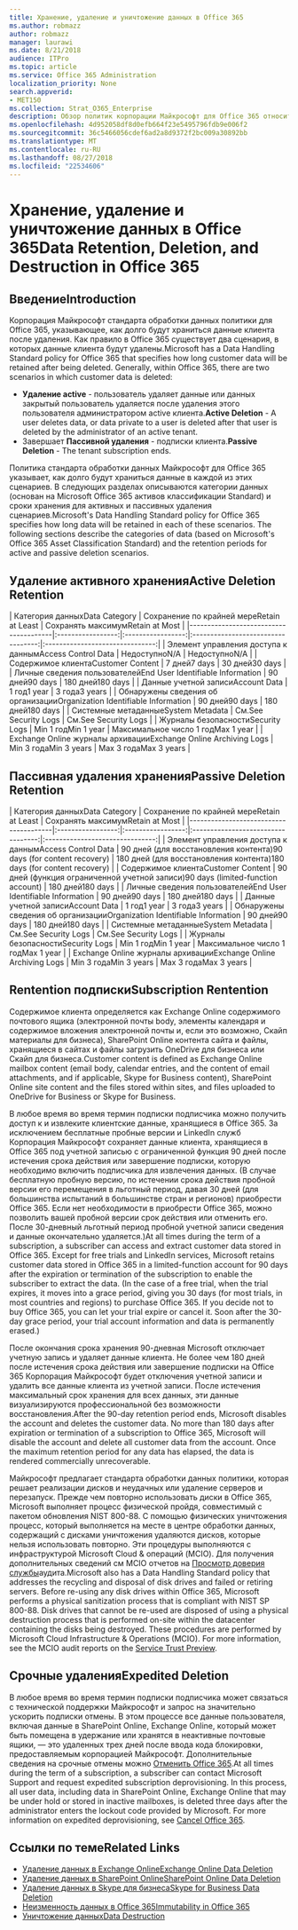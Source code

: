 ```yaml
---
title: Хранение, удаление и уничтожение данных в Office 365
ms.author: robmazz
author: robmazz
manager: laurawi
ms.date: 8/21/2018
audience: ITPro
ms.topic: article
ms.service: Office 365 Administration
localization_priority: None
search.appverid:
- MET150
ms.collection: Strat_O365_Enterprise
description: Обзор политик корпорации Майкрософт для Office 365 относительно хранения данных, удаление и уничтожения.
ms.openlocfilehash: 4d952058df8d0efb664f23e5495796fdb9e006f2
ms.sourcegitcommit: 36c5466056cdef6ad2a8d9372f2bc009a30892bb
ms.translationtype: MT
ms.contentlocale: ru-RU
ms.lasthandoff: 08/27/2018
ms.locfileid: "22534606"
---
```

# <a name="data-retention-deletion-and-destruction-in-office-365"></a><span data-ttu-id="71b99-103">Хранение, удаление и уничтожение данных в Office 365</span><span class="sxs-lookup"><span data-stu-id="71b99-103">Data Retention, Deletion, and Destruction in Office 365</span></span>

## <a name="introduction"></a><span data-ttu-id="71b99-104">Введение</span><span class="sxs-lookup"><span data-stu-id="71b99-104">Introduction</span></span>
<span data-ttu-id="71b99-p101">Корпорация Майкрософт стандарта обработки данных политики для Office 365, указывающее, как долго будут храниться данные клиента после удаления. Как правило в Office 365 существует два сценария, в которых данные клиента будут удалены.</span><span class="sxs-lookup"><span data-stu-id="71b99-p101">Microsoft has a Data Handling Standard policy for Office 365 that specifies how long customer data will be retained after being deleted. Generally, within Office 365, there are two scenarios in which customer data is deleted:</span></span>
- <span data-ttu-id="71b99-107">**Удаление active** - пользователь удаляет данные или данных закрытый пользователь удаляется после удаления этого пользователя администратором active клиента.</span><span class="sxs-lookup"><span data-stu-id="71b99-107">**Active Deletion** - A user deletes data, or data private to a user is deleted after that user is deleted by the administrator of an active tenant.</span></span>
- <span data-ttu-id="71b99-108">Завершает **Пассивной удаления** - подписки клиента.</span><span class="sxs-lookup"><span data-stu-id="71b99-108">**Passive Deletion** - The tenant subscription ends.</span></span>

<span data-ttu-id="71b99-p102">Политика стандарта обработки данных Майкрософт для Office 365 указывает, как долго будут храниться данные в каждой из этих сценариев. В следующих разделах описываются категории данных (основан на Microsoft Office 365 активов классификации Standard) и сроки хранения для активных и пассивных удаления сценариев.</span><span class="sxs-lookup"><span data-stu-id="71b99-p102">Microsoft's Data Handling Standard policy for Office 365 specifies how long data will be retained in each of these scenarios. The following sections describe the categories of data (based on Microsoft's Office 365 Asset Classification Standard) and the retention periods for active and passive deletion scenarios.</span></span>

## <a name="active-deletion-retention"></a><span data-ttu-id="71b99-111">Удаление активного хранения</span><span class="sxs-lookup"><span data-stu-id="71b99-111">Active Deletion Retention</span></span>

| <span data-ttu-id="71b99-112">Категория данных</span><span class="sxs-lookup"><span data-stu-id="71b99-112">Data Category</span></span> | <span data-ttu-id="71b99-113">Сохранение по крайней мере</span><span class="sxs-lookup"><span data-stu-id="71b99-113">Retain at Least</span></span> | <span data-ttu-id="71b99-114">Сохранять максимум</span><span class="sxs-lookup"><span data-stu-id="71b99-114">Retain at Most</span></span> |
|---------------------------------------|:-----------------:|:-----------------:|:----------------------------------:|:-------------------------------:|
| <span data-ttu-id="71b99-115">Элемент управления доступа к данным</span><span class="sxs-lookup"><span data-stu-id="71b99-115">Access Control Data</span></span> | <span data-ttu-id="71b99-116">Недоступно</span><span class="sxs-lookup"><span data-stu-id="71b99-116">N/A</span></span> | <span data-ttu-id="71b99-117">Недоступно</span><span class="sxs-lookup"><span data-stu-id="71b99-117">N/A</span></span> |
| <span data-ttu-id="71b99-118">Содержимое клиента</span><span class="sxs-lookup"><span data-stu-id="71b99-118">Customer Content</span></span> | <span data-ttu-id="71b99-119">7 дней</span><span class="sxs-lookup"><span data-stu-id="71b99-119">7 days</span></span> | <span data-ttu-id="71b99-120">30 дней</span><span class="sxs-lookup"><span data-stu-id="71b99-120">30 days</span></span> |
| <span data-ttu-id="71b99-121">Личные сведения пользователей</span><span class="sxs-lookup"><span data-stu-id="71b99-121">End User Identifiable Information</span></span> | <span data-ttu-id="71b99-122">90 дней</span><span class="sxs-lookup"><span data-stu-id="71b99-122">90 days</span></span> | <span data-ttu-id="71b99-123">180 дней</span><span class="sxs-lookup"><span data-stu-id="71b99-123">180 days</span></span> |
| <span data-ttu-id="71b99-124">Данные учетной записи</span><span class="sxs-lookup"><span data-stu-id="71b99-124">Account Data</span></span> | <span data-ttu-id="71b99-125">1 год</span><span class="sxs-lookup"><span data-stu-id="71b99-125">1 year</span></span> | <span data-ttu-id="71b99-126">3 года</span><span class="sxs-lookup"><span data-stu-id="71b99-126">3 years</span></span> |
| <span data-ttu-id="71b99-127">Обнаружены сведения об организации</span><span class="sxs-lookup"><span data-stu-id="71b99-127">Organization Identifiable Information</span></span> | <span data-ttu-id="71b99-128">90 дней</span><span class="sxs-lookup"><span data-stu-id="71b99-128">90 days</span></span> | <span data-ttu-id="71b99-129">180 дней</span><span class="sxs-lookup"><span data-stu-id="71b99-129">180 days</span></span> |
| <span data-ttu-id="71b99-130">Системные метаданные</span><span class="sxs-lookup"><span data-stu-id="71b99-130">System Metadata</span></span> | <span data-ttu-id="71b99-131">См.</span><span class="sxs-lookup"><span data-stu-id="71b99-131">See Security Logs</span></span> | <span data-ttu-id="71b99-132">См.</span><span class="sxs-lookup"><span data-stu-id="71b99-132">See Security Logs</span></span> |
| <span data-ttu-id="71b99-133">Журналы безопасности</span><span class="sxs-lookup"><span data-stu-id="71b99-133">Security Logs</span></span> | <span data-ttu-id="71b99-134">Min 1 год</span><span class="sxs-lookup"><span data-stu-id="71b99-134">Min 1 year</span></span> | <span data-ttu-id="71b99-135">Максимальное число 1 год</span><span class="sxs-lookup"><span data-stu-id="71b99-135">Max 1 year</span></span> |
| <span data-ttu-id="71b99-136">Exchange Online журналы архивации</span><span class="sxs-lookup"><span data-stu-id="71b99-136">Exchange Online Archiving Logs</span></span> | <span data-ttu-id="71b99-137">Min 3 года</span><span class="sxs-lookup"><span data-stu-id="71b99-137">Min 3 years</span></span> | <span data-ttu-id="71b99-138">Max 3 года</span><span class="sxs-lookup"><span data-stu-id="71b99-138">Max 3 years</span></span> |

## <a name="passive-deletion-retention"></a><span data-ttu-id="71b99-139">Пассивная удаления хранения</span><span class="sxs-lookup"><span data-stu-id="71b99-139">Passive Deletion Retention</span></span>

| <span data-ttu-id="71b99-140">Категория данных</span><span class="sxs-lookup"><span data-stu-id="71b99-140">Data Category</span></span> | <span data-ttu-id="71b99-141">Сохранение по крайней мере</span><span class="sxs-lookup"><span data-stu-id="71b99-141">Retain at Least</span></span> | <span data-ttu-id="71b99-142">Сохранять максимум</span><span class="sxs-lookup"><span data-stu-id="71b99-142">Retain at Most</span></span> |
|---------------------------------------|:-----------------:|:-----------------:|:----------------------------------:|:-------------------------------:|
| <span data-ttu-id="71b99-143">Элемент управления доступа к данным</span><span class="sxs-lookup"><span data-stu-id="71b99-143">Access Control Data</span></span> | <span data-ttu-id="71b99-144">90 дней (для восстановления контента)</span><span class="sxs-lookup"><span data-stu-id="71b99-144">90 days (for content recovery)</span></span> | <span data-ttu-id="71b99-145">180 дней (для восстановления контента)</span><span class="sxs-lookup"><span data-stu-id="71b99-145">180 days (for content recovery)</span></span> |
| <span data-ttu-id="71b99-146">Содержимое клиента</span><span class="sxs-lookup"><span data-stu-id="71b99-146">Customer Content</span></span> | <span data-ttu-id="71b99-147">90 дней (функция ограниченной учетной записи)</span><span class="sxs-lookup"><span data-stu-id="71b99-147">90 days (limited-function account)</span></span> | <span data-ttu-id="71b99-148">180 дней</span><span class="sxs-lookup"><span data-stu-id="71b99-148">180 days</span></span> |
| <span data-ttu-id="71b99-149">Личные сведения пользователей</span><span class="sxs-lookup"><span data-stu-id="71b99-149">End User Identifiable Information</span></span> | <span data-ttu-id="71b99-150">90 дней</span><span class="sxs-lookup"><span data-stu-id="71b99-150">90 days</span></span> | <span data-ttu-id="71b99-151">180 дней</span><span class="sxs-lookup"><span data-stu-id="71b99-151">180 days</span></span> |
| <span data-ttu-id="71b99-152">Данные учетной записи</span><span class="sxs-lookup"><span data-stu-id="71b99-152">Account Data</span></span> | <span data-ttu-id="71b99-153">1 год</span><span class="sxs-lookup"><span data-stu-id="71b99-153">1 year</span></span> | <span data-ttu-id="71b99-154">3 года</span><span class="sxs-lookup"><span data-stu-id="71b99-154">3 years</span></span> |
| <span data-ttu-id="71b99-155">Обнаружены сведения об организации</span><span class="sxs-lookup"><span data-stu-id="71b99-155">Organization Identifiable Information</span></span> | <span data-ttu-id="71b99-156">90 дней</span><span class="sxs-lookup"><span data-stu-id="71b99-156">90 days</span></span> | <span data-ttu-id="71b99-157">180 дней</span><span class="sxs-lookup"><span data-stu-id="71b99-157">180 days</span></span> |
| <span data-ttu-id="71b99-158">Системные метаданные</span><span class="sxs-lookup"><span data-stu-id="71b99-158">System Metadata</span></span> | <span data-ttu-id="71b99-159">См.</span><span class="sxs-lookup"><span data-stu-id="71b99-159">See Security Logs</span></span> | <span data-ttu-id="71b99-160">См.</span><span class="sxs-lookup"><span data-stu-id="71b99-160">See Security Logs</span></span> |
| <span data-ttu-id="71b99-161">Журналы безопасности</span><span class="sxs-lookup"><span data-stu-id="71b99-161">Security Logs</span></span> | <span data-ttu-id="71b99-162">Min 1 год</span><span class="sxs-lookup"><span data-stu-id="71b99-162">Min 1 year</span></span> | <span data-ttu-id="71b99-163">Максимальное число 1 год</span><span class="sxs-lookup"><span data-stu-id="71b99-163">Max 1 year</span></span> |
| <span data-ttu-id="71b99-164">Exchange Online журналы архивации</span><span class="sxs-lookup"><span data-stu-id="71b99-164">Exchange Online Archiving Logs</span></span> | <span data-ttu-id="71b99-165">Min 3 года</span><span class="sxs-lookup"><span data-stu-id="71b99-165">Min 3 years</span></span> | <span data-ttu-id="71b99-166">Max 3 года</span><span class="sxs-lookup"><span data-stu-id="71b99-166">Max 3 years</span></span> |

## <a name="subscription-rentention"></a><span data-ttu-id="71b99-167">Rentention подписки</span><span class="sxs-lookup"><span data-stu-id="71b99-167">Subscription Rentention</span></span>

<span data-ttu-id="71b99-168">Содержимое клиента определяется как Exchange Online содержимого почтового ящика (электронной почты body, элементы календаря и содержимое вложения электронной почты и, если это возможно, Скайп материалы для бизнеса), SharePoint Online контента сайта и файлы, хранящиеся в сайтах и файлы загрузить OneDrive для бизнеса или Скайп для бизнеса.</span><span class="sxs-lookup"><span data-stu-id="71b99-168">Customer content is defined as Exchange Online mailbox content (email body, calendar entries, and the content of email attachments, and if applicable, Skype for Business content), SharePoint Online site content and the files stored within sites, and files uploaded to OneDrive for Business or Skype for Business.</span></span>

<span data-ttu-id="71b99-p103">В любое время во время термин подписки подписчика можно получить доступ к и извлеките клиентские данные, хранящиеся в Office 365. За исключением бесплатные пробные версии и LinkedIn служб Корпорация Майкрософт сохраняет данные клиента, хранящиеся в Office 365 под учетной записью с ограниченной функция 90 дней после истечения срока действия или завершение подписки, которую необходимо включить подписчика для извлечения данных. (В случае бесплатную пробную версию, по истечении срока действия пробной версии его перемещения в льготный период, давая 30 дней (для большинства испытаний в большинстве стран и регионов) приобрести Office 365. Если нет необходимости в приобрести Office 365, можно позволить вашей пробной версии срок действия или отменить его. После 30-дневный льготный период пробной учетной записи сведения и данные окончательно удаляется.)</span><span class="sxs-lookup"><span data-stu-id="71b99-p103">At all times during the term of a subscription, a subscriber can access and extract customer data stored in Office 365. Except for free trials and LinkedIn services, Microsoft retains customer data stored in Office 365 in a limited-function account for 90 days after the expiration or termination of the subscription to enable the subscriber to extract the data. (In the case of a free trial, when the trial expires, it moves into a grace period, giving you 30 days (for most trials, in most countries and regions) to purchase Office 365. If you decide not to buy Office 365, you can let your trial expire or cancel it. Soon after the 30-day grace period, your trial account information and data is permanently erased.)</span></span>

<span data-ttu-id="71b99-p104">После окончания срока хранения 90-дневная Microsoft отключает учетную запись и удаляет данные клиента. Не более чем 180 дней после истечения срока действия или завершение подписки на Office 365 Корпорация Майкрософт будет отключения учетной записи и удалить все данные клиента из учетной записи. После истечения максимальный срок хранения для всех данных, эти данные визуализируются профессиональной без возможности восстановления.</span><span class="sxs-lookup"><span data-stu-id="71b99-p104">After the 90-day retention period ends, Microsoft disables the account and deletes the customer data. No more than 180 days after expiration or termination of a subscription to Office 365, Microsoft will disable the account and delete all customer data from the account. Once the maximum retention period for any data has elapsed, the data is rendered commercially unrecoverable.</span></span>

<span data-ttu-id="71b99-p105">Майкрософт предлагает стандарта обработки данных политики, которая решает реализации дисков и неудачных или удаление серверов и перезапуск. Прежде чем повторно использовать диски в Office 365, Microsoft выполняет процесс физической пройдя, совместимый с пакетом обновления NIST 800-88. С помощью физических уничтожения процесс, который выполняется на месте в центре обработки данных, содержащий с дисками уничтожения удаляются дисков, которые нельзя использовать повторно. Эти процедуры выполняются с инфраструктурой Microsoft Cloud & операций (MCIO). Для получения дополнительных сведений см MCIO отчетов на [Просмотр доверия службы](https://aka.ms/STP)аудита.</span><span class="sxs-lookup"><span data-stu-id="71b99-p105">Microsoft also has a Data Handling Standard policy that addresses the recycling and disposal of disk drives and failed or retiring servers. Before re-using any disk drives within Office 365, Microsoft performs a physical sanitization process that is compliant with NIST SP 800-88. Disk drives that cannot be re-used are disposed of using a physical destruction process that is performed on-site within the datacenter containing the disks being destroyed. These procedures are performed by Microsoft Cloud Infrastructure & Operations (MCIO). For more information, see the MCIO audit reports on the [Service Trust Preview](https://aka.ms/STP).</span></span>

## <a name="expedited-deletion"></a><span data-ttu-id="71b99-182">Срочные удаления</span><span class="sxs-lookup"><span data-stu-id="71b99-182">Expedited Deletion</span></span>
<span data-ttu-id="71b99-p106">В любое время во время термин подписки подписчика может связаться с технической поддержки Майкрософт и запрос на значительно ускорить подписки отмены. В этом процессе все данные пользователя, включая данные в SharePoint Online, Exchange Online, который может быть помещена в удержание или хранятся в неактивные почтовые ящики, — это удаленных трех дней после ввода кода блокировки, предоставляемым корпорацией Майкрософт. Дополнительные сведения на срочные отмены можно [Отменить Office 365](https://support.office.com/article/Cancel-Office-365-for-business-b1bc0bef-4608-4601-813a-cdd9f746709a).</span><span class="sxs-lookup"><span data-stu-id="71b99-p106">At all times during the term of a subscription, a subscriber can contact Microsoft Support and request expedited subscription deprovisioning. In this process, all user data, including data in SharePoint Online, Exchange Online that may be under hold or stored in inactive mailboxes, is deleted three days after the administrator enters the lockout code provided by Microsoft. For more information on expedited deprovisioning, see [Cancel Office 365](https://support.office.com/article/Cancel-Office-365-for-business-b1bc0bef-4608-4601-813a-cdd9f746709a).</span></span>

## <a name="related-links"></a><span data-ttu-id="71b99-186">Ссылки по теме</span><span class="sxs-lookup"><span data-stu-id="71b99-186">Related Links</span></span>
- [<span data-ttu-id="71b99-187">Удаление данных в Exchange Online</span><span class="sxs-lookup"><span data-stu-id="71b99-187">Exchange Online Data Deletion</span></span>](/office365/enterprise/office-365-exchange-online-data-deletion)
- [<span data-ttu-id="71b99-188">Удаление данных в SharePoint Online</span><span class="sxs-lookup"><span data-stu-id="71b99-188">SharePoint Online Data Deletion</span></span>](/office365/enterprise/office-365-sharepoint-online-data-deletion)
- [<span data-ttu-id="71b99-189">Удаление данных в Skype для бизнеса</span><span class="sxs-lookup"><span data-stu-id="71b99-189">Skype for Business Data Deletion</span></span>](/office365/enterprise/office-365-skype-data-deletion)
- [<span data-ttu-id="71b99-190">Неизменность данных в Office 365</span><span class="sxs-lookup"><span data-stu-id="71b99-190">Immutability in Office 365</span></span>](/office365/enterprise/office-365-data-immutability)
- [<span data-ttu-id="71b99-191">Уничтожение данных</span><span class="sxs-lookup"><span data-stu-id="71b99-191">Data Destruction</span></span>](/office365/enterprise/office-365-data-destruction)